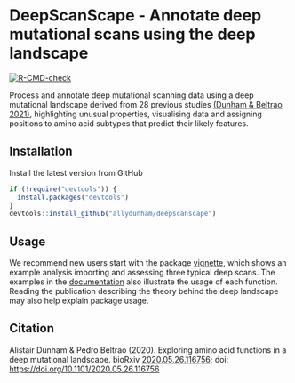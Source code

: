 # DeepScanScape - Annotate deep mutational scans using the deep landscape
<!-- badges: start -->
[![R-CMD-check](https://github.com/allydunham/deepscanscape/workflows/R-CMD-check/badge.svg)](https://github.com/allydunham/deepscanscape/actions)
<!-- badges: end -->

Process and annotate deep mutational scanning data using a deep mutational landscape derived from 28 previous studies [(Dunham & Beltrao 2021)](https://doi.org/10.15252/msb.202110305), highlighting unusual properties, visualising data and assigning positions to amino acid subtypes that predict their likely features.

## Installation

Install the latest version from GitHub 

```R
if (!require("devtools")) {
  install.packages("devtools")
}
devtools::install_github("allydunham/deepscanscape")
```

## Usage

We recommend new users start with the package [vignette](https://allydunham.github.io/deepscanscape/articles/deepscanscape.html), which shows an example analysis importing and assessing three typical deep scans.
The examples in the [documentation](https://allydunham.github.io/deepscanscape/reference/deepscanscape.html) also illustrate the usage of each function.
Reading the publication describing the theory behind the deep landscape may also help explain package usage.

## Citation

Alistair Dunham & Pedro Beltrao (2020). Exploring amino acid functions in a deep mutational landscape. bioRxiv [2020.05.26.116756](https://www.biorxiv.org/content/10.1101/2020.05.26.116756v1); doi:
<https://doi.org/10.1101/2020.05.26.116756>
